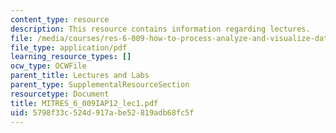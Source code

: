 ```yaml
---
content_type: resource
description: This resource contains information regarding lectures.
file: /media/courses/res-6-009-how-to-process-analyze-and-visualize-data-january-iap-2012/5798f33c524d917abe52819adb68fc5f_MITRES_6_009IAP12_lec1.pdf
file_type: application/pdf
learning_resource_types: []
ocw_type: OCWFile
parent_title: Lectures and Labs
parent_type: SupplementalResourceSection
resourcetype: Document
title: MITRES_6_009IAP12_lec1.pdf
uid: 5798f33c-524d-917a-be52-819adb68fc5f
---
```

